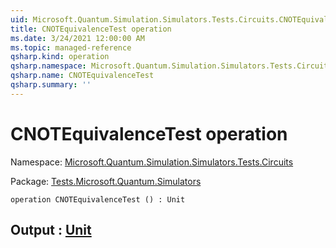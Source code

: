 ```yaml
---
uid: Microsoft.Quantum.Simulation.Simulators.Tests.Circuits.CNOTEquivalenceTest
title: CNOTEquivalenceTest operation
ms.date: 3/24/2021 12:00:00 AM
ms.topic: managed-reference
qsharp.kind: operation
qsharp.namespace: Microsoft.Quantum.Simulation.Simulators.Tests.Circuits
qsharp.name: CNOTEquivalenceTest
qsharp.summary: ''
---
```


# CNOTEquivalenceTest operation

Namespace: [Microsoft.Quantum.Simulation.Simulators.Tests.Circuits](xref:Microsoft.Quantum.Simulation.Simulators.Tests.Circuits)

Package: [Tests.Microsoft.Quantum.Simulators](https://nuget.org/packages/Tests.Microsoft.Quantum.Simulators)




```qsharp
operation CNOTEquivalenceTest () : Unit
```


## Output : [Unit](xref:microsoft.quantum.lang-ref.unit)

